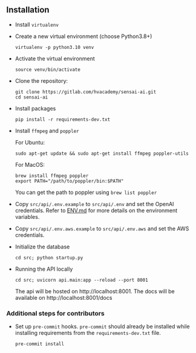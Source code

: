 ## Installation

- Install `virtualenv`
- Create a new virtual environment (choose Python3.8+)
  ```
  virtualenv -p python3.10 venv
  ```
- Activate the virtual environment
  ```
  source venv/bin/activate
  ```
- Clone the repository:
  ```
  git clone https://gitlab.com/hvacademy/sensai-ai.git
  cd sensai-ai
  ```
- Install packages
  ```
  pip install -r requirements-dev.txt
  ```
- Install `ffmpeg` and `poppler`

  For Ubuntu:
  ```
  sudo apt-get update && sudo apt-get install ffmpeg poppler-utils
  ```
  For MacOS:
  ```
  brew install ffmpeg poppler
  export PATH="/path/to/poppler/bin:$PATH"
  ```
  You can get the path to poppler using `brew list poppler`
- Copy `src/api/.env.example` to `src/api/.env` and set the OpenAI credentials. Refer to [ENV.md](./ENV.md) for more details on the environment variables. 
- Copy `src/api/.env.aws.example` to `src/api/.env.aws` and set the AWS credentials.
- Initialize the database
  ```
  cd src; python startup.py
  ```
- Running the API locally
    ```
    cd src; uvicorn api.main:app --reload --port 8001
    ```

    The api will be hosted on http://localhost:8001.
    The docs will be available on http://localhost:8001/docs

### Additional steps for contributors
- Set up `pre-commit` hooks. `pre-commit` should already be installed while installing requirements from the `requirements-dev.txt` file.
  ```
  pre-commit install
  ```
